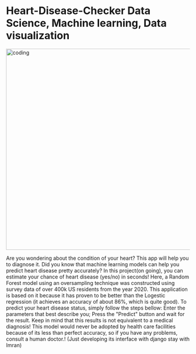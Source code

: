 

<h1> Heart-Disease-Checker
Data Science, Machine learning, Data visualization</h1>
<img align="center" alt="coding" width=550" src="https://github.com/emumia/Heart-Disease-Checker/blob/main/Check%20your%20hearth5.gif">
                                                                                                                                      <p>Are you wondering about the condition of your heart? This app will help you to diagnose it.
Did you know that machine learning models can help you predict heart disease pretty accurately? In this project(on going), you can estimate your chance of heart disease (yes/no) in seconds!
Here, a Random Forest model using an oversampling technique was constructed using survey data of over 400k US residents from the year 2020. This application is based on it because it has proven to be better than the Logestic regression (it achieves an accuracy of about 86%, which is quite good).
To predict your heart disease status, simply follow the steps bellow:
Enter the parameters that best describe you;
Press the "Predict" button and wait for the result.
Keep in mind that this results is not equivalent to a medical diagnosis! This model would never be adopted by health care facilities because of its less than perfect accuracy, so if you have any problems, consult a human doctor.! (Just developing its interface with django stay with Imran)</p>                                                                                                                                     



